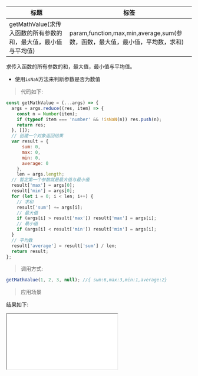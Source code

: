 | 标题                                                           | 标签                                                                         |
| -------------------------------------------------------------- | ---------------------------------------------------------------------------- |
| getMathValue(求传入函数的所有参数的和，最大值，最小值与平均值) | param,function,max,min,average,sum(参数，函数，最大值，最小值，平均数，求和) |

求传入函数的所有参数的和，最大值，最小值与平均值。

- 使用`isNaN`方法来判断参数是否为数值

> 代码如下:

```js
const getMathValue = (...args) => {
  args = args.reduce((res, item) => {
    const n = Number(item);
    if (typeof item === 'number' && !isNaN(n)) res.push(n);
    return res;
  }, []);
  // 创建一个对象返回结果
  var result = {
      sum: 0,
      max: 0,
      min: 0,
      average: 0
    },
    len = args.length;
  // 暂定第一个参数就是最大值与最小值
  result['max'] = args[0];
  result['min'] = args[0];
  for (let i = 0; i < len; i++) {
    // 求和
    result['sum'] += args[i];
    // 最大值
    if (args[i] > result['max']) result['max'] = args[i];
    // 最小值
    if (args[i] < result['min']) result['min'] = args[i];
  }
  // 平均数
  result['average'] = result['sum'] / len;
  return result;
};
```

> 调用方式:

```js
getMathValue(1, 2, 3, null); //{ sum:6,max:3,min:1,average:2}
```

> 应用场景

<div class="code-editor" data-url="codes/javascript/html/getMathValue.html" data-language="html"></div>

结果如下:

<iframe src="codes/javascript/html/getMathValue.html"></iframe>
